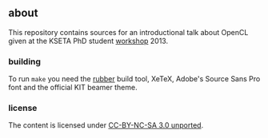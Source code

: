 ## about

This repository contains sources for an introductional talk about OpenCL given at
the KSETA PhD student
[workshop](http://indico.scc.kit.edu/indico/conferenceDisplay.py?confId=31)
2013.

### building

To run `make` you need the [rubber](https://launchpad.net/rubber/) build
tool, XeTeX, Adobe's Source Sans Pro font and the official KIT beamer theme.

### license

The content is licensed under [CC-BY-NC-SA 3.0
unported](http://creativecommons.org/licenses/by-nc-sa/3.0).
